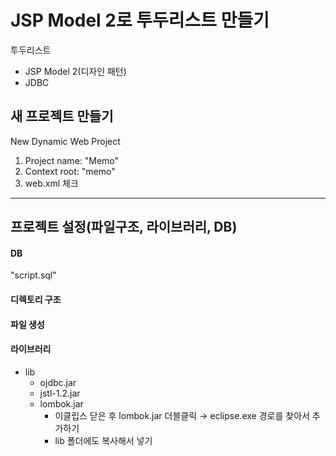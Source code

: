 # JSP Model 2로 투두리스트 만들기
투두리스트
  - JSP Model 2(디자인 패턴)
  - JDBC
## 새 프로젝트 만들기

New Dynamic Web Project

1. Project name: "Memo"
2. Context root: "memo"
3. web.xml 체크

---
## 프로젝트 설정(파일구조, 라이브러리, DB)

#### DB

"script.sql"

#### 디렉토리 구조


#### 파일 생성


#### 라이브러리
- lib
  - ojdbc.jar
  - jstl-1.2.jar
  - lombok.jar
    - 이클립스 닫은 후 lombok.jar 더블클릭 → eclipse.exe 경로를 찾아서 추가하기
    - lib 폴더에도 복사해서 넣기